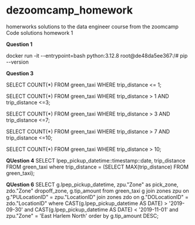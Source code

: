 # dezoomcamp_homework
homerworks solutions to the data engineer course from the zoomcamp
Code solutions homework 1

__Question 1__

docker run -it --entrypoint=bash python:3.12.8
root@de48da5ee367:/# pip --version


__Question 3__

SELECT COUNT(*) 
FROM green_taxi
WHERE trip_distance <= 1;

SELECT COUNT(*) 
FROM green_taxi
WHERE trip_distance > 1 AND trip_distance <=3;

SELECT COUNT(*) 
FROM green_taxi
WHERE trip_distance > 3 AND trip_distance <=7;

SELECT COUNT(*) 
FROM green_taxi
WHERE trip_distance > 7 AND trip_distance <=10;

SELECT COUNT(*) 
FROM green_taxi
WHERE trip_distance > 10;

__QUestion 4__
SELECT  lpep_pickup_datetime::timestamp::date, trip_distance
FROM green_taxi
where trip_distance = (SELECT MAX(trip_distance) FROM green_taxi);

__QUestion 6__
SELECT g.lpep_pickup_datetime, zpu."Zone" as pick_zone, zdo."Zone" dropoff_zone, g.tip_amount
from green_taxi g
join zones zpu
on g."PULocationID" = zpu."LocationID"
join zones zdo
on g."DOLocationID" = zdo."LocationID"
where CAST(g.lpep_pickup_datetime AS DATE) > '2019-09-30' and CAST(g.lpep_pickup_datetime AS DATE) < '2019-11-01' and zpu."Zone" = 'East Harlem North'
order by  g.tip_amount DESC;

